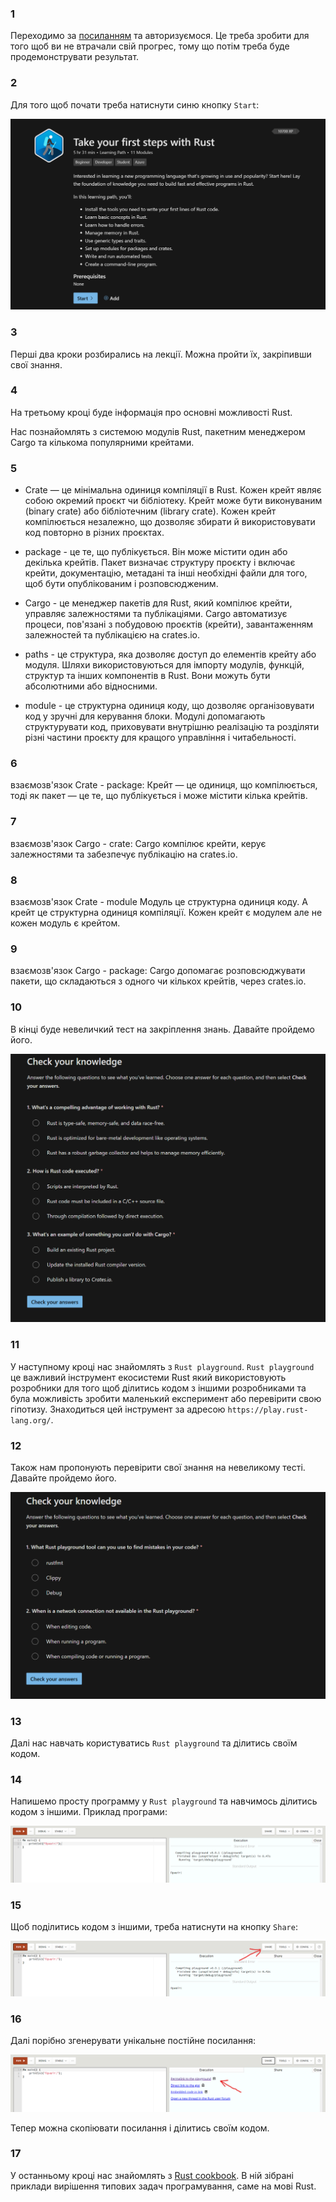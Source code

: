 ### 1

Переходимо за [посиланням](https://learn.microsoft.com/en-us/training/paths/rust-first-steps/) та авторизуємося. Це треба зробити для того щоб ви не втрачали свій прогрес, тому що потім треба буде продемонструвати результат.

### 2

Для того щоб почати треба натиснути синю кнопку `Start`:

![Alt text](../assets/image-21.png)

### 3

Перші два кроки розбирались на лекції. Можна пройти їх, закріпивши свої знання.

### 4

На третьому кроці буде інформація про основні можливості Rust.

Нас познайомлять з cистемою модулів Rust, пакетним менеджером Cargo та кількома популярними крейтами.

### 5

- Crate — це мінімальна одиниця компіляції в Rust. Кожен крейт являє собою окремий проєкт чи бібліотеку. Крейт може бути виконуваним (binary crate) або бібліотечним (library crate). Кожен крейт компілюється незалежно, що дозволяє збирати й використовувати код повторно в різних проєктах.

- package - це те, що публікується. Він може містити один або декілька крейтів. Пакет визначає структуру проєкту і включає крейти, документацію, метадані та інші необхідні файли для того, щоб бути опублікованим і розповсюдженим.

- Cargo - це менеджер пакетів для Rust, який компілює крейти, управляє залежностями та публікаціями. Cargo автоматизує процеси, пов'язані з побудовою проєктів (крейти), завантаженням залежностей та публікацією на crates.io.

- paths - це структура, яка дозволяє доступ до елементів крейту або модуля. Шляхи використовуються для імпорту модулів, функцій, структур та інших компонентів в Rust. Вони можуть бути абсолютними або відносними.

- module - це структурна одиниця коду, що дозволяє організовувати код у зручні для керування блоки. Модулі допомагають структурувати код, приховувати внутрішню реалізацію та розділяти різні частини проєкту для кращого управління і читабельності.

### 6

взаємозв'язок Crate - package:
Крейт — це одиниця, що компілюється, тоді як пакет — це те, що публікується і може містити кілька крейтів.

### 7

взаємозв'язок Cargo - crate:
Cargo компілює крейти, керує залежностями та забезпечує публікацію на crates.io.

### 8

взаємозв'язок Crate - module
Модуль це структурна одиниця коду. А крейт це структурна одиниця компіляції. Кожен крейт є модулем але не кожен модуль є крейтом.

### 9

взаємозв'язок Cargo - package:
Cargo допомагає розповсюджувати пакети, що складаються з одного чи кількох крейтів, через crates.io.

### 10

В кінці буде невеличкий тест на закріплення знань.
Давайте пройдемо його.

![Alt text](../assets/image-22.png)

### 11

У наступному кроці нас знайомлять з `Rust playground`.
`Rust playground` це важливий інструмент екосистеми Rust який використовують розробники для того щоб ділитись кодом з іншими розробниками та була можливість зробити маленький експеримент або перевірити свою гіпотизу. Знаходиться цей інструмент за адресою `https://play.rust-lang.org/`.

### 12

Також нам пропонують перевірити свої знання на невеликому тесті.
Давайте пройдемо його.

![Alt text](../assets/image-26.png)

### 13

Далі нас навчать користуватись `Rust playground` та ділитись своїм кодом.

### 14

Напишемо просту программу у `Rust playground` та навчимось ділитись кодом з іншими.
Приклад програми:

![Alt text](../assets/image-23.png)

### 15

Щоб поділитись кодом з іншими, треба натиснути на кнопку `Share`:

![Alt text](../assets/image-24.png)

### 16

Далі порібно згенерувати унікальне постійне посилання:

![Alt text](../assets/image-25.png)

Тепер можна скопіювати посилання і ділитись своїм кодом.

### 17

У останньому кроці нас знайомлять з [Rust cookbook](https://rust-lang-nursery.github.io/rust-cookbook/). В ній зібрані приклади вирішення типових задач програмування, саме на мові Rust.
